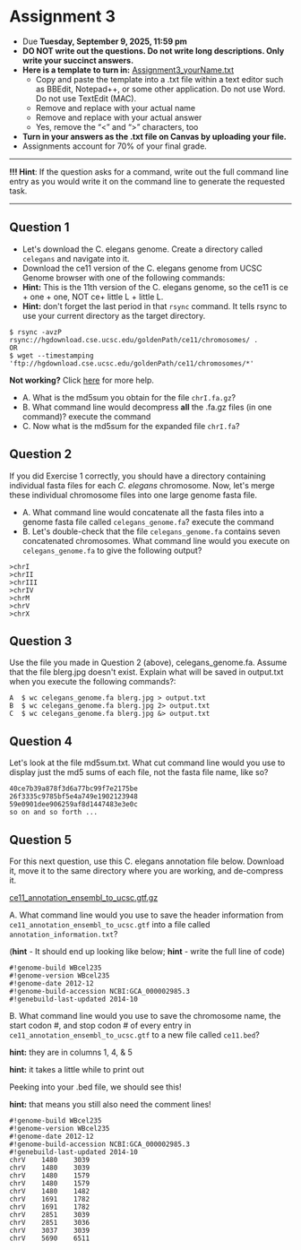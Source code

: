 # Assignment 3

- Due **Tuesday, September 9, 2025, 11:59 pm** 
- **DO NOT write out the questions. Do not write long descriptions. Only write your succinct answers.**
- **Here is a template to turn in:** [Assignment3_yourName.txt](https://github.com/jesshill/CSU-2025FA-DSCI-510-001_LINUX_as_a_computational_platform/blob/main/Home_Work/Assignment3_yourName.txt)
  - Copy and paste the template into a .txt file within a text editor such as BBEdit, Notepad++, or some other application. Do not use Word. Do not use TextEdit (MAC).
  - Remove <yourNameHere> and replace with your actual name
  - Remove <answerHere> and replace with your actual answer
  - Yes, remove the “<” and “>” characters, too
- **Turn in your answers as the .txt file on Canvas by uploading your file.**
- Assignments account for 70% of your final grade. 

---

**!!! Hint**: If the question asks for a command, write out the full command line entry as you would write it on the command line to generate the requested task.

---

## Question 1

- Let's download the C. elegans genome. Create a directory called `celegans` and navigate into it.
- Download the ce11 version of the C. elegans genome from UCSC Genome browser with one of the following commands:
- **Hint:** This is the 11th version of the C. elegans genome, so the ce11 is ce + one + one, NOT ce+ little L + little L.
- **Hint:** don't forget the last period in that `rsync` command. It tells rsync to use your current directory as the target directory.

```
$ rsync -avzP rsync://hgdownload.cse.ucsc.edu/goldenPath/ce11/chromosomes/ .
OR
$ wget --timestamping 'ftp://hgdownload.cse.ucsc.edu/goldenPath/ce11/chromosomes/*'

```

**Not working?** Click [here](extra_help_for_assignment3.md) for more help.

- A. What is the md5sum you obtain for the file `chrI.fa.gz`?
- B. What command line would decompress **all** the .fa.gz files (in one command)? execute the command
- C. Now what is the md5sum for the expanded file `chrI.fa`?

## Question 2

If you did Exercise 1 correctly, you should have a directory containing individual fasta files for each *C. elegans* chromosome. Now, let's merge these individual chromosome files into one large genome fasta file.

- A. What command line would concatenate all the fasta files into a genome fasta file called `celegans_genome.fa`? execute the command
- B. Let's double-check that the file `celegans_genome.fa` contains seven concatenated chromosomes. What command line would you execute on `celegans_genome.fa` to give the following output?

```
>chrI
>chrII
>chrIII
>chrIV
>chrM
>chrV
>chrX
```

## Question 3

Use the file you made in Question 2 (above), celegans_genome.fa. Assume that the file blerg.jpg doesn't exist. Explain what will be saved in output.txt when you execute the following commands?:

```
A  $ wc celegans_genome.fa blerg.jpg > output.txt
B  $ wc celegans_genome.fa blerg.jpg 2> output.txt
C  $ wc celegans_genome.fa blerg.jpg &> output.txt
```

## Question 4

Let's look at the file md5sum.txt. What cut command line would you use to display just the md5 sums of each file, not the fasta file name, like so?

```
40ce7b39a878f3d6a77bc99f7e2175be
26f3335c9785bf5e4a749e1902123948
59e0901dee906259af8d1447483e3e0c
so on and so forth ...
```

## Question 5

For this next question, use this C. elegans annotation file below. Download it, move it to the same directory where you are working, and de-compress it.

[ce11_annotation_ensembl_to_ucsc.gtf.gz](https://github.com/jesshill/CSU-2025FA-DSCI-510-001_LINUX_as_a_computational_platform/blob/main/Data/ce11_annotation_ensembl_to_ucsc.gtf.gz)

A. What command line would you use to save the header information from `ce11_annotation_ensembl_to_ucsc.gtf` into a file called `annotation_information.txt`?

(**hint** - It should end up looking like below; **hint** - write the full line of code)

```
#!genome-build WBcel235
#!genome-version WBcel235
#!genome-date 2012-12
#!genome-build-accession NCBI:GCA_000002985.3
#!genebuild-last-updated 2014-10
```

B. What command line would you use to save the chromosome name, the start codon #, and stop codon # of every entry in `ce11_annotation_ensembl_to_ucsc.gtf` to a new file called `ce11.bed`? 

**hint:** they are in columns 1, 4, & 5 

**hint:** it takes a little while to print out

Peeking into your .bed file, we should see this! 

**hint:** that means you still also need the comment lines!

```
#!genome-build WBcel235
#!genome-version WBcel235
#!genome-date 2012-12
#!genome-build-accession NCBI:GCA_000002985.3
#!genebuild-last-updated 2014-10
chrV    1480    3039
chrV    1480    3039
chrV    1480    1579
chrV    1480    1579
chrV    1480    1482
chrV    1691    1782
chrV    1691    1782
chrV    2851    3039
chrV    2851    3036
chrV    3037    3039
chrV    5690    6511
```
